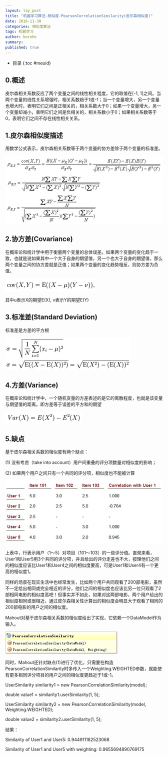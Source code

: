 ```yaml
---
layout: lay_post
title: "机器学习算法-相似度-PearsonCorrelationSimilarity(皮尔森相似度)"
date: 2016-11-30
categories: 相似度算法
tags: 机器学习
author: bornhe
summary:
published: true
---
```


* 目录
{:toc #meuid}

## 0.概述

皮尔森相关系数反应了两个变量之间的线性相关程度，它的取值在[-1, 1]之间。当两个变量的线性关系增强时，相关系数趋于1或-1；当一个变量增大，另一个变量也增大时，表明它们之间是正相关的，相关系数大于0；如果一个变量增大，另一个变量却减小，表明它们之间是负相关的，相关系数小于0；如果相关系数等于0，表明它们之间不存在线性相关关系。
<!-- more -->

## 1.皮尔森相似度描述

用数学公式表示，皮尔森相关系数等于两个变量的协方差除于两个变量的标准差。

![数学公式](/images/算法/皮尔森相关/数学公式.png)

## 2.协方差(Covariance)

在概率论和统计学中用于衡量两个变量的总体误差。如果两个变量的变化趋于一致，也就是说如果其中一个大于自身的期望值，另一个也大于自身的期望值，那么两个变量之间的协方差就是正值；如果两个变量的变化趋势相反，则协方差为负值。

![协方差](/images/算法/皮尔森相关/协方差.png)

其中u表示X的期望E(X), v表示Y的期望E(Y)

## 3.标准差(Standard Deviation)

标准差是方差的平方根

![标准差](/images/算法/皮尔森相关/标准差.png)

## 4.方差(Variance)

在概率论和统计学中，一个随机变量的方差表述的是它的离散程度，也就是该变量与期望值的距离。即方差等于误差的平方和的期望

![方差](/images/算法/皮尔森相关/方差.png)

## 5.缺点

基于皮尔森相关系数的相似度有两个缺点：

(1) 没有考虑（take into account）用户间重叠的评分项数量对相似度的影响；

(2) 如果两个用户之间只有一个共同的评分项，相似度也不能被计算

![例子](/images/算法/皮尔森相关/例子.png)

上表中，行表示用户（1～5）对项目（101～103）的一些评分值。直观来看，User1和User5用3个共同的评分项，并且给出的评分走差也不大，按理他们之间的相似度应该比User1和User4之间的相似度要高，可是User1和User4有一个更高的相似度1。

同样的场景在现实生活中也经常发生，比如两个用户共同观看了200部电影，虽然不一定给出相同或完全相近的评分，他们之间的相似度也应该比另一位只观看了2部相同电影的相似度高吧！但事实并不如此，如果对这两部电影，两个用户给出的相似度相同或很相近，通过皮尔森相关性计算出的相似度会明显大于观看了相同的200部电影的用户之间的相似度。

Mahout对基于皮尔森相关系数的相似度给出了实现，它依赖一个DataModel作为输入。

![mahout](/images/算法/皮尔森相关/mahout.png)

同时，Mahout还针对缺点(1)进行了优化，只需要在构造PearsonCorrelationSimilarity时多传入一个Weighting.WEIGHTED参数，就能使有更多相同评分项目的用户之间的相似度更趋近于1或-1。

UserSimilarity similarity1 = new PearsonCorrelationSimilarity(model);

double value1 = similarity1.userSimilarity(1, 5);

UserSimilarity similarity2 = new PearsonCorrelationSimilarity(model, Weighting.WEIGHTED);

double value2 = similarity2.userSimilarity(1, 5);

结果：

Similarity of User1 and User5: 0.944911182523068

Similarity of User1 and User5 with weighting: 0.9655694890769175